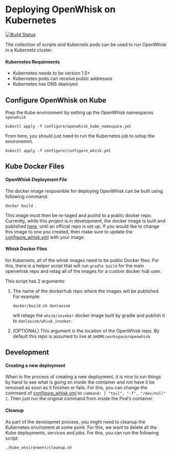 # Deploying OpenWhisk on Kubernetes

[![Build Status](https://travis-ci.org/openwhisk/openwhisk-devtools.svg?branch=master)](https://travis-ci.org/openwhisk/openwhisk-devtools)

The collection of scripts and Kubernets pods can be used to
run OpenWhisk in a Kubernets cluster.

#### Kubernetes Requirments

* Kubernetes needs to be version 1.5+
* Kubernetes pods can receive public addresses
* Kubernetes has DNS deployed


## Configure OpenWhisk on Kube

Prep the Kube environment by setting up the OpenWhisk namespaces `openwhisk`

```
kubectl apply -f configure/openwhisk_kube_namespace.yml
```

From here, you should just need to run the Kubernetes job to
setup the environemnt.

```
kubectl apply -f configure/configure_whisk.yml
```


## Kube Docker Files
#### OpenWhisk Deployment File

The docker image resposnible for deploying OpenWhisk can be built using following command:

```
docker build .
```

This image must then be re-taged and pushd to a public
docker repo. Currently, while this project is in development,
the docker image is built and published [here](https://hub.docker.com/r/danlavine/whisk_config/),
until an official repo is set up. If you would like to change
this image to one you created, then make sure to update the
[configure_whisk.yml](./configure/configure_whisk.yml) with your image.

#### Whisk Docker Files

for Kubernets, all of the whisk images need to be public
Docker files. For this, there is a helper script that will
run `gradle build` for the main openwhisk repo and retag all of the
images for a custom docker hub user.

This script has 2 arguments:
1. The name of the dockerhub repo where the images will be published.
   For example:

   ```
   docker/build.sh danlavine
   ```

   will retage the `whisk/invoker` docker image built by gradle and
   publish it to `danlavine/whisk_invoker`.

2. (OPTIONAL) This argument is the location of the OpenWhisk repo.
   By default this repo is assumed to live at `$HOME/workspace/openwhisk`

## Development
#### Creating a new deployment

When in the process of creating a new deployment, it is nice to
run things by hand to see what is going on inside the container and
not have it be removed as soon as it finishes or fails. For this,
you can change the command of [configure_whisk.yml](./configure/configure_whisk.yml)
to `command: [ "tail", "-f", "/dev/null" ]`. Then just run the
original command from inside the Pod's container.

#### Cleanup

As part of the developmet process, you might need to cleanup the Kubernetes
enviroment at some point. For this, we want to delete all the Kube deployments,
services and jobs. For this, you can run the following script:

```
./kube_environment/cleanup.sh
```
